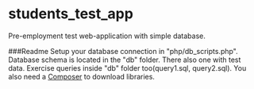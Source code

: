 # students_test_app
Pre-employment test web-application with simple database.

###Readme
Setup your database connection in "php/db_scripts.php". Database schema is located in the "db" folder. There also one with test data. Exercise queries inside "db" folder too(query1.sql, query2.sql). You also need a [Composer](https://getcomposer.org/) to download libraries.